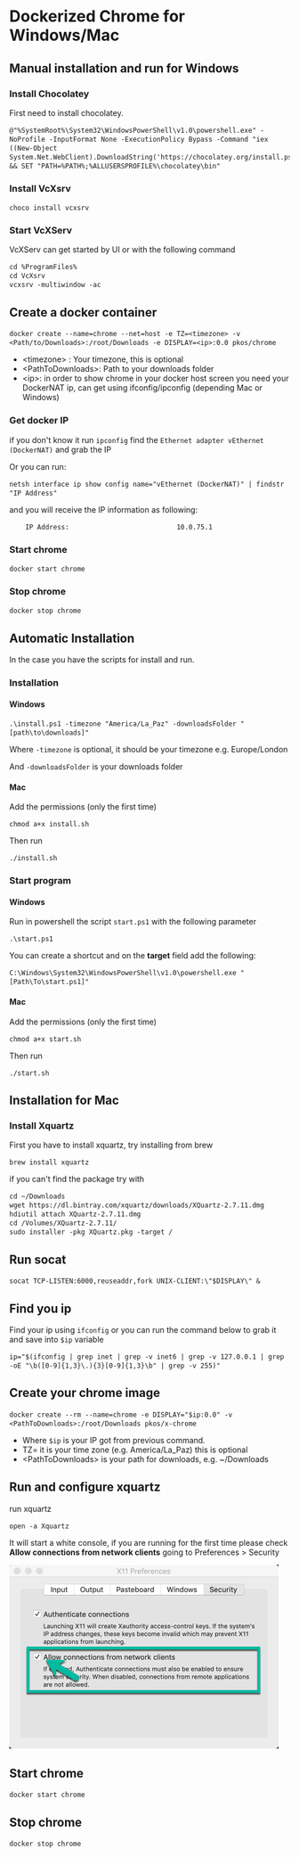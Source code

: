 # Dockerized Chrome for Windows/Mac

## Manual installation and run for Windows

### Install Chocolatey

First need to install chocolatey.

    @"%SystemRoot%\System32\WindowsPowerShell\v1.0\powershell.exe" -NoProfile -InputFormat None -ExecutionPolicy Bypass -Command "iex ((New-Object System.Net.WebClient).DownloadString('https://chocolatey.org/install.ps1'))" && SET "PATH=%PATH%;%ALLUSERSPROFILE%\chocolatey\bin"

### Install VcXsrv

    choco install vcxsrv

### Start VcXServ

VcXServ can get started by UI or with the following command

    cd %ProgramFiles%
    cd VcXsrv
    vcxsrv -multiwindow -ac

## Create a docker container

    docker create --name=chrome --net=host -e TZ=<timezone> -v <Path/to/Downloads>:/root/Downloads -e DISPLAY=<ip>:0.0 pkos/chrome

- \<timezone> : Your timezone, this is optional
- \<PathToDownloads>: Path to your downloads folder
- \<ip>: in order to show chrome in your docker host screen you need your DockerNAT ip, can get using ifconfig/ipconfig (depending Mac or Windows)

### Get docker IP

if you don't know it run `ipconfig` find the  `Ethernet adapter vEthernet (DockerNAT)` and grab the IP

Or you can run:

    netsh interface ip show config name="vEthernet (DockerNAT)" | findstr "IP Address"

and you will receive the IP information as following:

        IP Address:                           10.0.75.1

### Start chrome

    docker start chrome

### Stop chrome

    docker stop chrome

## Automatic Installation

In the case you have the scripts for install and run.

### Installation

#### Windows

    .\install.ps1 -timezone "America/La_Paz" -downloadsFolder "[path\to\downloads]"

Where `-timezone` is optional, it should be your timezone e.g. Europe/London

And `-downloadsFolder` is your downloads folder

#### Mac

Add the permissions (only the first time)

    chmod a+x install.sh

Then run

    ./install.sh

### Start program

#### Windows
Run in powershell the script `start.ps1` with the following parameter

    .\start.ps1

You can create a shortcut and on the **target** field add the following:

    C:\Windows\System32\WindowsPowerShell\v1.0\powershell.exe "[Path\To\start.ps1]"

#### Mac

Add the permissions (only the first time)

    chmod a+x start.sh

Then run

    ./start.sh

## Installation for Mac

### Install Xquartz

First you have to install xquartz, try installing from brew

    brew install xquartz

if you can't find the package try with

    cd ~/Downloads
    wget https://dl.bintray.com/xquartz/downloads/XQuartz-2.7.11.dmg
    hdiutil attach XQuartz-2.7.11.dmg
    cd /Volumes/XQuartz-2.7.11/
    sudo installer -pkg XQuartz.pkg -target /

## Run socat

    socat TCP-LISTEN:6000,reuseaddr,fork UNIX-CLIENT:\"$DISPLAY\" &

## Find you ip

Find your ip using `ifconfig` or you can run the command below to grab it and save into `$ip` variable  

    ip="$(ifconfig | grep inet | grep -v inet6 | grep -v 127.0.0.1 | grep -oE "\b([0-9]{1,3}\.){3}[0-9]{1,3}\b" | grep -v 255)"

## Create your chrome image

    docker create --rm --name=chrome -e DISPLAY="$ip:0.0" -v <PathToDownloads>:/root/Downloads pkos/x-chrome

- Where `$ip` is your IP got from previous command.
- TZ=  it is your time zone (e.g. America/La_Paz) this is optional
- \<PathToDownloads> is your path for downloads, e.g. ~/Downloads

## Run and configure xquartz

run xquartz

    open -a Xquartz

It will start a white console, if you are running for the first time please check **Allow connections from network clients** going to Preferences > Security

![xquartz configuration](https://github.com/p-kos/docker-chrome/raw/master/xquartzConfig.png)

## Start chrome

    docker start chrome

## Stop chrome

    docker stop chrome
